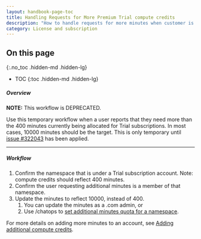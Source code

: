```yaml
---
layout: handbook-page-toc
title: Handling Requests for More Premium Trial compute credits
description: "How to handle requests for more minutes when customer is running Trial Subscription"
category: License and subscription
---
```


## On this page
{:.no_toc .hidden-md .hidden-lg}

- TOC
{:toc .hidden-md .hidden-lg}

##### Overview

**NOTE:** This workflow is DEPRECATED.

Use this temporary workflow when a user reports that they need more than the 400 minutes currently being allocated for Trial subscriptions. In most cases, 10000 minutes should be the target. This is only temporary until [issue #322043](https://gitlab.com/gitlab-org/gitlab/-/issues/322043) has been applied.

______________

##### Workflow

1. Confirm the namespace that is under a Trial subscription account.
   Note: compute credits should reflect 400 minutes.
1. Confirm the user requesting additional minutes is a member of that namespace.
1. Update the minutes to reflect 10000, instead of 400.
    1. You can update the minutes as a .com admin, or
    1. Use /chatops to [set additional minutes quota for a namespace](https://about.gitlab.com/handbook/support/workflows/chatops.html#setting-additional-minutes-quota-for-a-namespace).

For more details on adding more minutes to an account, see [Adding additional compute credits](https://about.gitlab.com/handbook/support/license-and-renewals/workflows/saas/ci_minutes.html).
